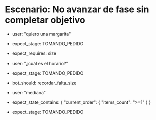 # Escenario: No avanzar de fase sin completar objetivo
- user: "quiero una margarita"
- expect_stage: TOMANDO_PEDIDO
- expect_requires: size

- user: "¿cuál es el horario?"
- expect_stage: TOMANDO_PEDIDO
- bot_should: recordar_falta_size

- user: "mediana"
- expect_state_contains: { "current_order": { "items_count": ">=1" } }
- expect_stage: TOMANDO_PEDIDO
